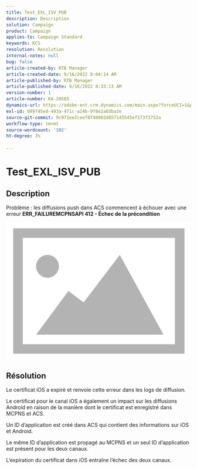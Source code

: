```yaml
---
title: Test_EXL_ISV_PUB
description: Description
solution: Campaign
product: Campaign
applies-to: Campaign Standard
keywords: KCS
resolution: Resolution
internal-notes: null
bug: false
article-created-by: RTB Manager
article-created-date: 9/16/2022 8:04:14 AM
article-published-by: RTB Manager
article-published-date: 9/16/2022 8:33:13 AM
version-number: 1
article-number: KA-20585
dynamics-url: https://adobe-ent.crm.dynamics.com/main.aspx?forceUCI=1&pagetype=entityrecord&etn=knowledgearticle&id=19aa6320-9635-ed11-9db1-000d3a5c1bcc
exl-id: 099745ed-493a-471c-a24b-9f8e2a03ba2e
source-git-commit: 9c971ee2ceef8f48902d857145545ef173f3752a
workflow-type: tm+mt
source-wordcount: '102'
ht-degree: 3%

---
```


# Test_EXL_ISV_PUB

## Description


Problème : les diffusions push dans ACS commencent à échouer avec une erreur <b>ERR_FAILUREMCPNSAPI 412 - Échec de la précondition </b>

![](assets/___276b812e-9a35-ed11-9db1-000d3a5c1bcc___.png)




## Résolution


Le certificat iOS a expiré et renvoie cette erreur dans les logs de diffusion.

Le certificat pour le canal iOS a également un impact sur les diffusions Android en raison de la manière dont le certificat est enregistré dans MCPNS et ACS.

Un ID d’application est créé dans ACS qui contient des informations sur iOS et Android.

Le même ID d’application est propagé au MCPNS et un seul ID d’application est présent pour les deux canaux.

L’expiration du certificat dans iOS entraîne l’échec des deux canaux.
